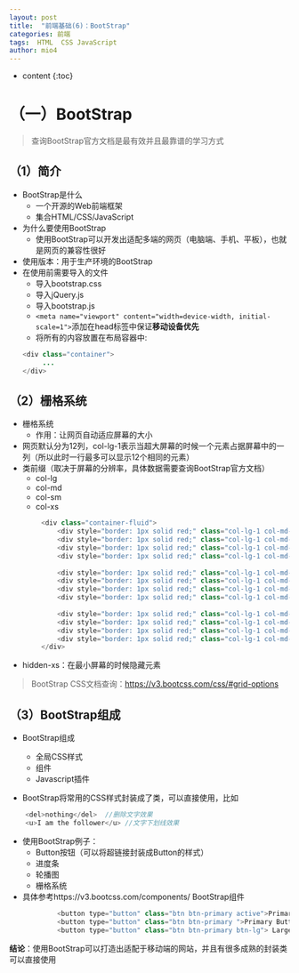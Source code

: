 ```yaml
---
layout: post
title:  "前端基础(6)：BootStrap"
categories: 前端
tags:  HTML  CSS JavaScript
author: mio4
---
```


* content
{:toc}






# （一）BootStrap
>查询BootStrap官方文档是最有效并且最靠谱的学习方式

## （1）简介
 - BootStrap是什么
	 - 一个开源的Web前端框架
	 - 集合HTML/CSS/JavaScript
 - 为什么要使用BootStrap
	 -  使用BootStrap可以开发出适配多端的网页（电脑端、手机、平板），也就是网页的兼容性很好
- 使用版本：用于生产环境的BootStrap  
 - 在使用前需要导入的文件
	 - 导入bootstrap.css
	 - 导入jQuery.js
	 - 导入bootstrap.js
	 - ``` <meta name="viewport" content="width=device-width, initial-scale=1"> ```添加在head标签中保证**移动设备优先**
	 - 将所有的内容放置在布局容器中:
	```java 
	<div class="container">
		 ...
	</div>
	```
	
## （2）栅格系统

 - 栅格系统
	 - 作用：让网页自动适应屏幕的大小 
 - 网页默认分为12列，col-lg-1表示当超大屏幕的时候一个元素占据屏幕中的一列（所以此时一行最多可以显示12个相同的元素）
 - 类前缀（取决于屏幕的分辨率，具体数据需要查询BootStrap官方文档）
	 - col-lg
	 - col-md
	 - col-sm
	 - col-xs 

```javascript
		<div class="container-fluid">
			<div style="border: 1px solid red;" class="col-lg-1 col-md-2 col-sm-4 col-xs-6">1</div>
			<div style="border: 1px solid red;" class="col-lg-1 col-md-2 col-sm-4 col-xs-6">1</div>
			<div style="border: 1px solid red;" class="col-lg-1 col-md-2 col-sm-4 col-xs-6">1</div>
			<div style="border: 1px solid red;" class="col-lg-1 col-md-2 col-sm-4 col-xs-6">1</div>
			
			<div style="border: 1px solid red;" class="col-lg-1 col-md-2 col-sm-4 col-xs-6">1</div>
			<div style="border: 1px solid red;" class="col-lg-1 col-md-2 col-sm-4 col-xs-6">1</div>
			<div style="border: 1px solid red;" class="col-lg-1 col-md-2 col-sm-4 col-xs-6">1</div>
			<div style="border: 1px solid red;" class="col-lg-1 col-md-2 col-sm-4 col-xs-6">1</div>
			
			<div style="border: 1px solid red;" class="col-lg-1 col-md-2 col-sm-4 col-xs-6">1</div>
			<div style="border: 1px solid red;" class="col-lg-1 col-md-2 col-sm-4 col-xs-6">1</div>
			<div style="border: 1px solid red;" class="col-lg-1 col-md-2 col-sm-4 col-xs-6">1</div>
			<div style="border: 1px solid red;" class="col-lg-1 col-md-2 col-sm-4 col-xs-6">1</div>
		</div>
```

 - hidden-xs：在最小屏幕的时候隐藏元素

	
>BootStrap CSS文档查询：https://v3.bootcss.com/css/#grid-options

## （3）BootStrap组成

 - BootStrap组成
	 - 全局CSS样式
	 - 组件
	 - Javascript插件 

 - BootStrap将常用的CSS样式封装成了类，可以直接使用，比如

```javascript
	<del>nothing</del>  //删除文字效果
	<u>I am the follower</u> //文字下划线效果
```


 - 使用BootStrap例子：
	-  Button按钮（可以将超链接封装成Button的样式）
	-  进度条
	-  轮播图
	-  栅格系统
- 具体参考https://v3.bootcss.com/components/ BootStrap组件

```javascript
			<button type="button" class="btn btn-primary active">Primary Button active</button>
			<button type="button" class="btn btn-primary ">Primary Button not-active</button>
			<button type="button" class="btn btn-primary btn-lg"> Large Primary Button</button>
```


 **结论**：使用BootStrap可以打造出适配于移动端的网站，并且有很多成熟的封装类可以直接使用
